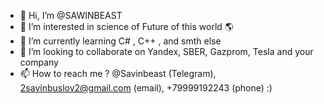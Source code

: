 - 👋 Hi, I’m @SAWINBEAST
- 👀 I’m interested in science of Future of this world 🌎
- 🌱 I’m currently learning C# , C++ , and smth else
- 💞️ I’m looking to collaborate on Yandex, SBER, Gazprom, Tesla and your company
- 📫 How to reach me ? @Savinbeast (Telegram), 2savinbuslov2@gmail.com (email), +79999192243 (phone) :)

<!---
SAWINBEAST/SAWINBEAST is a ✨ special ✨ repository because its `README.md` (this file) appears on your GitHub profile.
You can click the Preview link to take a look at your changes.
--->
